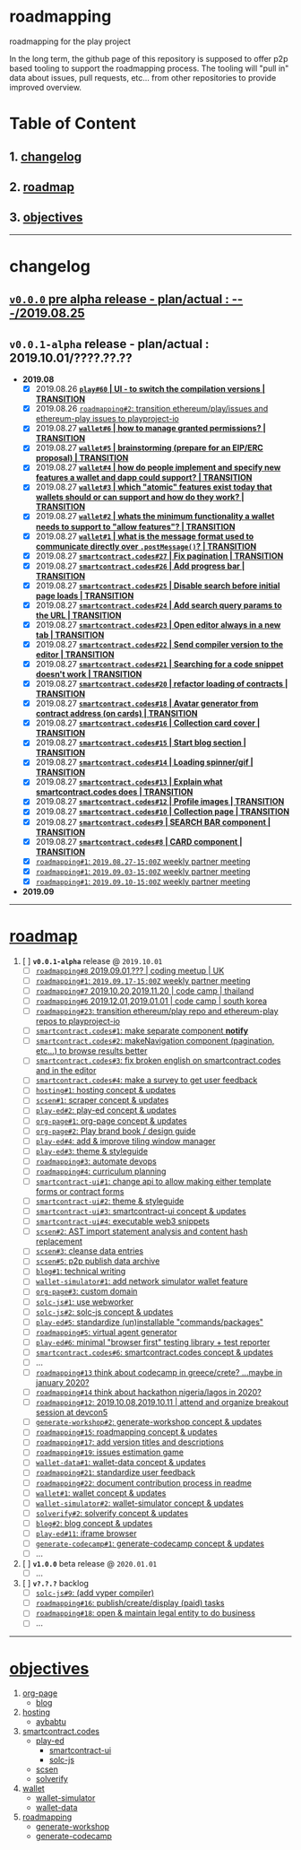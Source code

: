 # roadmapping
roadmapping for the play project

In the long term, the github page of this repository is supposed to offer p2p based tooling to support the roadmapping process. The tooling will "pull in" data about issues, pull requests, etc... from other repositories to provide improved overview.

# Table of Content
## 1. [changelog](#changelog)
## 2. [roadmap](#roadmap)
## 3. [objectives](#objectives)

---
# changelog
## [`v0.0.0` pre alpha release - plan/actual : ---/2019.08.25](https://github.com/playproject-io/roadmapping/blob/master/CHANGELOG.md#v000-pre-alpha-release)
## `v0.0.1-alpha` release - plan/actual : 2019.10.01/????.??.??
* **2019.08**
    * [x] 2019.08.26 **[`play#60` | UI - to switch the compilation versions | TRANSITION](https://github.com/ethereum/play/issues/60)**
    * [x] 2019.08.26 [`roadmapping#2`: transition ethereum/play/issues and ethereum-play issues to playproject-io](https://github.com/playproject-io/roadmapping/issues/2)
    * [x] 2019.08.27 **[`wallet#6` | how to manage granted permissions? | TRANSITION](https://github.com/ethereum-play/wallet/issues/6)**
    * [x] 2019.08.27 **[`wallet#5` | brainstorming (prepare for an EIP/ERC proposal) | TRANSITION](https://github.com/ethereum-play/wallet/issues/5)**
    * [x] 2019.08.27 **[`wallet#4` | how do people implement and specify new features a wallet and dapp could support? | TRANSITION](https://github.com/ethereum-play/wallet/issues/4)**
    * [x] 2019.08.27 **[`wallet#3` | which "atomic" features exist today that wallets should or can support and how do they work? | TRANSITION](https://github.com/ethereum-play/wallet/issues/3)**
    * [x] 2019.08.27 **[`wallet#2` | whats the minimum functionality a wallet needs to support to "allow features"? | TRANSITION](https://github.com/ethereum-play/wallet/issues/2)**
    * [x] 2019.08.27 **[`wallet#1` | what is the message format used to communicate directly over `.postMessage()`? | TRANSITION](https://github.com/ethereum-play/wallet/issues/1)**
    * [x] 2019.08.27 **[`smartcontract.codes#27` | Fix pagination | TRANSITION](https://github.com/ethereum-play/smartcontract.codes/issues/27)**
    * [x] 2019.08.27 **[`smartcontract.codes#26` | Add progress bar | TRANSITION](https://github.com/ethereum-play/smartcontract.codes/issues/26)**
    * [x] 2019.08.27 **[`smartcontract.codes#25` | Disable search before initial page loads | TRANSITION](https://github.com/ethereum-play/smartcontract.codes/issues/25)**
    * [x] 2019.08.27 **[`smartcontract.codes#24` | Add search query params to the URL | TRANSITION](https://github.com/ethereum-play/smartcontract.codes/issues/24)**
    * [x] 2019.08.27 **[`smartcontract.codes#23` | Open editor always in a new tab | TRANSITION](https://github.com/ethereum-play/smartcontract.codes/issues/23)**
    * [x] 2019.08.27 **[`smartcontract.codes#22` | Send compiler version to the editor | TRANSITION](https://github.com/ethereum-play/smartcontract.codes/issues/22)**
    * [x] 2019.08.27 **[`smartcontract.codes#21` | Searching for a code snippet doesn't work | TRANSITION](https://github.com/ethereum-play/smartcontract.codes/issues/21)**
    * [x] 2019.08.27 **[`smartcontract.codes#20` | refactor loading of contracts | TRANSITION](https://github.com/ethereum-play/smartcontract.codes/issues/20)**
    * [x] 2019.08.27 **[`smartcontract.codes#18` | Avatar generator from contract address (on cards) | TRANSITION](https://github.com/ethereum-play/smartcontract.codes/issues/18)**
    * [x] 2019.08.27 **[`smartcontract.codes#16` | Collection card cover | TRANSITION](https://github.com/ethereum-play/smartcontract.codes/issues/16)**
    * [x] 2019.08.27 **[`smartcontract.codes#15` | Start blog section | TRANSITION](https://github.com/ethereum-play/smartcontract.codes/issues/15)**
    * [x] 2019.08.27 **[`smartcontract.codes#14` | Loading spinner/gif | TRANSITION](https://github.com/ethereum-play/smartcontract.codes/issues/14)**
    * [x] 2019.08.27 **[`smartcontract.codes#13` | Explain what smartcontract.codes does | TRANSITION](https://github.com/ethereum-play/smartcontract.codes/issues/13)**
    * [x] 2019.08.27 **[`smartcontract.codes#12` | Profile images | TRANSITION](https://github.com/ethereum-play/smartcontract.codes/issues/12)**
    * [x] 2019.08.27 **[`smartcontract.codes#10` | Collection page | TRANSITION](https://github.com/ethereum-play/smartcontract.codes/issues/10)**
    * [x] 2019.08.27 **[`smartcontract.codes#9` | SEARCH BAR component | TRANSITION](https://github.com/ethereum-play/smartcontract.codes/issues/9)**
    * [x] 2019.08.27 **[`smartcontract.codes#8` | CARD component | TRANSITION](https://github.com/ethereum-play/smartcontract.codes/issues/8)**
    * [x] [`roadmapping#1`: `2019.08.27-15:00Z` weekly partner meeting](https://github.com/playproject-io/roadmapping/issues/1)
    * [x] [`roadmapping#1`: `2019.09.03-15:00Z` weekly partner meeting](https://github.com/playproject-io/roadmapping/issues/10)
    * [x] [`roadmapping#1`: `2019.09.10-15:00Z` weekly partner meeting](https://github.com/playproject-io/roadmapping/issues/28)
* **2019.09**

---
# [roadmap](https://github.com/playproject-io/roadmapping#roadmap)
1. [ ] **`v0.0.1-alpha`** release @ `2019.10.01`
    * [ ] [`roadmapping#8` 2019.09.01,??? | coding meetup | UK](https://github.com/playproject-io/roadmapping/issues/8)
    * [ ] [`roadmapping#1`: `2019.09.17-15:00Z` weekly partner meeting](https://github.com/playproject-io/roadmapping/issues/29)
    * [ ] [`roadmapping#7` 2019.10.20,2019.11.20 | code camp | thailand](https://github.com/playproject-io/roadmapping/issues/7)
    * [ ] [`roadmapping#6` 2019.12.01,2019.01.01 | code camp | south korea](https://github.com/playproject-io/roadmapping/issues/6)
    * [ ] [`roadmapping#23`: transition ethereum/play repo and ethereum-play repos to playproject-io](https://github.com/playproject-io/roadmapping/issues/23)
    * [ ] [`smartcontract.codes#1`: make separate component **notify**](https://github.com/playproject-io/smartcontract.codes/issues/1)
    * [ ] [`smartcontract.codes#2`: makeNavigation component (pagination, etc...) to browse results better](https://github.com/playproject-io/smartcontract.codes/issues/2)
    * [ ] [`smartcontract.codes#3`: fix broken english on smartcontract.codes and in the editor](https://github.com/playproject-io/smartcontract.codes/issues/3)
    * [ ] [`smartcontract.codes#4`: make a survey to get user feedback](https://github.com/playproject-io/smartcontract.codes/issues/4)
    * [ ] [`hosting#1`: hosting concept & updates](https://github.com/playproject-io/hosting/issues/1)
    * [ ] [`scsen#1`: scraper concept & updates](https://github.com/playproject-io/scsen/issues/1)
    * [ ] [`play-ed#2`: play-ed concept & updates](https://github.com/playproject-io/play-ed/issues/2)
    * [ ] [`org-page#1`: org-page concept & updates](https://github.com/playproject-io/playproject-io.github.io/issues/1)
    * [ ] [`org-page#2`: Play brand book / design guide](https://github.com/playproject-io/playproject-io.github.io/issues/2)
    * [ ] [`play-ed#4`: add & improve tiling window manager](https://github.com/playproject-io/play-ed/issues/4)
    * [ ] [`play-ed#3`: theme & styleguide](https://github.com/playproject-io/play-ed/issues/3)
    * [ ] [`roadmapping#3`: automate devops](https://github.com/playproject-io/roadmapping/issues/3)
    * [ ] [`roadmapping#4`: curriculum planning](https://github.com/playproject-io/roadmapping/issues/4)
    * [ ] [`smartcontract-ui#1`: change api to allow making either template forms or contract forms](https://github.com/playproject-io/smartcontract-ui/issues/1)
    * [ ] [`smartcontract-ui#2`: theme & styleguide](https://github.com/playproject-io/smartcontract-ui/issues/2)
    * [ ] [`smartcontract-ui#3`: smartcontract-ui concept & updates](https://github.com/playproject-io/smartcontract-ui/issues/3)
    * [ ] [`smartcontract-ui#4`: executable web3 snippets](https://github.com/playproject-io/smartcontract-ui/issues/4)
    * [ ] [`scsen#2`: AST import statement analysis and content hash replacement](https://github.com/playproject-io/scsen/issues/2)
    * [ ] [`scsen#3`: cleanse data entries](https://github.com/playproject-io/scsen/issues/3)
    * [ ] [`scsen#5`: p2p publish data archive](https://github.com/playproject-io/scsen/issues/5)
    * [ ] [`blog#1`: technical writing](https://github.com/playproject-io/blog/issues/1)
    * [ ] [`wallet-simulator#1`: add network simulator wallet feature](https://github.com/playproject-io/wallet-simulator/issues/1)
    * [ ] [`org-page#3`: custom domain](https://github.com/playproject-io/playproject-io.github.io/issues/3)
    * [ ] [`solc-js#1`: use webworker](https://github.com/playproject-io/solc-js/issues/1)
    * [ ] [`solc-js#2`: solc-js concept & updates](https://github.com/playproject-io/solc-js/issues/2)
    * [ ] [`play-ed#5`: standardize (un)installable "commands/packages"](https://github.com/playproject-io/play-ed/issues/5)
    * [ ] [`roadmapping#5`: virtual agent generator](https://github.com/playproject-io/roadmapping/issues/5)
    * [ ] [`play-ed#6`: minimal "browser first" testing library + test reporter](https://github.com/playproject-io/play-ed/issues/6)
    * [ ] [`smartcontract.codes#6`: smartcontract.codes concept & updates](https://github.com/playproject-io/smartcontract.codes/issues/6)
    * [ ] ...
    * [ ] [`roadmapping#13` think about codecamp in greece/crete? ...maybe in january 2020?](https://github.com/playproject-io/roadmapping/issues/13)
    * [ ] [`roadmapping#14` think about hackathon nigeria/lagos in 2020?](https://github.com/playproject-io/roadmapping/issues/14)
    * [ ] [`roadmapping#12`: 2019.10.08,2019.10.11 | attend and organize breakout session at devcon5](https://github.com/playproject-io/roadmapping/issues/12)
    * [ ] [`generate-workshop#2`: generate-workshop concept & updates](https://github.com/playproject-io/generate-workshop/issues/2)
    * [ ] [`roadmapping#15`: roadmapping concept & updates](https://github.com/playproject-io/roadmapping/issues/15)
    * [ ] [`roadmapping#17`: add version titles and descriptions](https://github.com/playproject-io/roadmapping/issues/17)
    * [ ] [`roadmapping#19`: issues estimation game](https://github.com/playproject-io/roadmapping/issues/19)
    * [ ] [`wallet-data#1`: wallet-data concept & updates](https://github.com/playproject-io/wallet-data/issues/1)
    * [ ] [`roadmapping#21`: standardize user feedback](https://github.com/playproject-io/roadmapping/issues/21)
    * [ ] [`roadmapping#22`: document contribution process in readme](https://github.com/playproject-io/roadmapping/issues/22)
    * [ ] [`wallet#1`: wallet concept & updates](https://github.com/playproject-io/wallet/issues/1)
    * [ ] [`wallet-simulator#2`: wallet-simulator concept & updates](https://github.com/playproject-io/wallet-simulator/issues/2)
    * [ ] [`solverify#2`: solverify concept & updates](https://github.com/playproject-io/solverify/issues/2)
    * [ ] [`blog#2`: blog concept & updates](https://github.com/playproject-io/blog/issues/2)
    * [ ] [`play-ed#11`: iframe browser](https://github.com/playproject-io/play-ed/issues/11)
    * [ ] [`generate-codecamp#1`: generate-codecamp concept & updates](https://github.com/playproject-io/generate-codecamp/issues/1)
    * [ ] ...
2. [ ] **`v1.0.0`** beta release @ `2020.01.01`
    * [ ] ...
3. [ ] **`v?.?.?`** backlog
    * [ ] [`solc-js#9`: (add vyper compiler)](https://github.com/playproject-io/solc-js/issues/9)
    * [ ] [`roadmapping#16`: publish/create/display (paid) tasks](https://github.com/playproject-io/roadmapping/issues/16)
    * [ ] [`roadmapping#18`: open & maintain legal entity to do business](https://github.com/playproject-io/roadmapping/issues/18)
    * [ ] ...

---
# [objectives](https://github.com/playproject-io/roadmapping#objectives)
1. [org-page](https://github.com/playproject-io/playproject-io.github.io)
    * [blog](https://github.com/playproject-io/blog)
2. [hosting](https://github.com/playproject-io/hosting)
    * [aybabtu](https://github.com/playproject-io/aybabtu)
3. [smartcontract.codes](https://github.com/playproject-io/smartcontract.codes)
    * [play-ed](https://github.com/playproject-io/play-ed)
        * [smartcontract-ui](https://github.com/playproject-io/smartcontract-ui)
        * [solc-js](https://github.com/playproject-io/solc-js)
    * [scsen](https://github.com/playproject-io/scsen)
    * [solverify](https://github.com/playproject-io/solverify)
4. [wallet](https://github.com/playproject-io/wallet)
    * [wallet-simulator](https://github.com/playproject-io/wallet-simulator)
    * [wallet-data](https://github.com/playproject-io/wallet-data)
5. [roadmapping](https://github.com/playproject-io/roadmapping)
    * [generate-workshop](https://github.com/playproject-io/generate-workshop)
    * [generate-codecamp](https://github.com/playproject-io/generate-codecamp)
